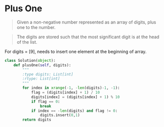 # Plus One

> Given a non-negative number represented as an array of digits, plus one to the number.

> The digits are stored such that the most significant digit is at the head of the list.

For digits = [9], needs to insert one element at the beginning of array.

```Python
class Solution(object):
    def plusOne(self, digits):
        """
        :type digits: List[int]
        :rtype: List[int]
        """
        for index in xrange(-1, -len(digits)-1, -1):
            flag = (digits[index] + 1) / 10
            digits[index] = (digits[index] + 1) % 10
            if flag == 0:
                break
            if index == -len(digits) and flag != 0:
                digits.insert(0,1)
        return digits
```
